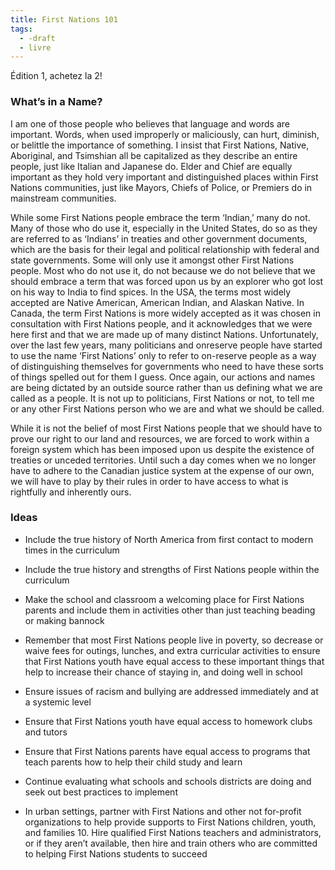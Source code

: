 ```yaml
---
title: First Nations 101
tags:
  - -draft
  - livre
---
```

Édition 1, achetez la 2!

### What’s in a Name?

I am one of those people who believes that language and words are important. Words, when used improperly or maliciously, can hurt, diminish, or belittle the importance of something. I insist that First Nations, Native, Aboriginal, and Tsimshian all be capitalized as they describe an entire people, just like Italian and Japanese do. Elder and Chief are equally important as they hold very important and distinguished places within First Nations communities, just like Mayors, Chiefs of Police, or Premiers do in mainstream communities.

While some First Nations people embrace the term ‘Indian,’ many do not. Many of those who do use it, especially in the United States, do so as they are referred to as ‘Indians’ in treaties and other government documents, which are the basis for their legal and political relationship with federal and state governments. Some will only use it amongst other First Nations people. Most who do not use it, do not because we do not believe that we should embrace a term that was forced upon us by an explorer who got lost on his way to India to find spices. In the USA, the terms most widely accepted are Native American, American Indian, and Alaskan Native. In Canada, the term First Nations is more widely accepted as it was chosen in consultation with First Nations people, and it acknowledges that we were here first and that we are made up of many distinct Nations. Unfortunately, over the last few years, many politicians and onreserve people have started to use the name ‘First Nations’ only to refer to on-reserve people as a way of distinguishing themselves for governments who need to have these sorts of things spelled out for them I guess. Once again, our actions and names are being dictated by an outside source rather than us defining what we are called as a people. It is not up to politicians, First Nations or not, to tell me or any other First Nations person who we are and what we should be called.

While it is not the belief of most First Nations people that we should have to prove our right to our land and resources, we are forced to work within a foreign system which has been imposed upon us despite the existence of treaties or unceded territories. Until such a day comes when we no longer have to adhere to the Canadian justice system at the expense of our own, we will have to play by their rules in order to have access to what is rightfully and inherently ours.

### Ideas

- Include the true history of North America from first contact to modern times in the curriculum

- Include the true history and strengths of First Nations people within the curriculum

- Make the school and classroom a welcoming place for First Nations parents and include them in activities other than just teaching beading or making bannock

- Remember that most First Nations people live in poverty, so decrease or waive fees for outings, lunches, and extra curricular activities to ensure that First Nations youth have equal access to these important things that help to increase their chance of staying in, and doing well in school

- Ensure issues of racism and bullying are addressed immediately and at a systemic level

- Ensure that First Nations youth have equal access to homework clubs and tutors

- Ensure that First Nations parents have equal access to programs that teach parents how to help their child study and learn

- Continue evaluating what schools and schools districts are doing and seek out best practices to implement

- In urban settings, partner with First Nations and other not for-profit organizations to help provide supports to First Nations children, youth, and families 10. Hire qualified First Nations teachers and administrators, or if they aren’t available, then hire and train others who are committed to helping First Nations students to succeed
